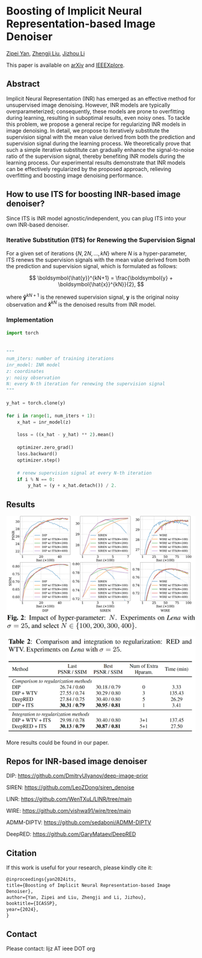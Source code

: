 # Boosting of Implicit Neural Representation-based Image Denoiser

[Zipei Yan](https://yanzipei.github.io/), [Zhengji Liu](https://epicwatermelon.github.io/), [Jizhou Li](http://jizhou.li/)

This paper is available on [arXiv](https://arxiv.org/abs/2401.01548) and [IEEEXplore](https://ieeexplore.ieee.org/document/10447327).

## Abstract
Implicit Neural Representation (INR) has emerged as an effective
method for unsupervised image denoising. However, INR models
are typically overparameterized; consequently, these models are
prone to overfitting during learning, resulting in suboptimal results,
even noisy ones. To tackle this problem, we propose a general recipe
for regularizing INR models in image denoising. In detail, we propose
to iteratively substitute the supervision signal with the mean
value derived from both the prediction and supervision signal during
the learning process. We theoretically prove that such a simple iterative
substitute can gradually enhance the signal-to-noise ratio of the
supervision signal, thereby benefiting INR models during the learning
process. Our experimental results demonstrate that INR models
can be effectively regularized by the proposed approach, relieving
overfitting and boosting image denoising performance.

## How to use ITS for boosting INR-based image denoiser?

Since ITS is INR model agnostic/independent, you can plug ITS into your own INR-based denoiser.

### Iterative Substitution (ITS) for Renewing the Supervision Signal

For a given set of iterations $`\{N, 2N, ..., kN\}`$ where $N$ is a hyper-parameter, ITS renews the supervision signals with the mean value derived from both the prediction and supervision signal, which is formulated as follows:

$$
\boldsymbol{\hat{y}}^{kN+1} = \frac{\boldsymbol{y} + \boldsymbol{\hat{x}}^{kN}}{2},
$$

where $\boldsymbol{\hat{y}}^{kN+1}$ is the renewed supervision signal, $\boldsymbol{y}$ is the original noisy observation and $\boldsymbol{\hat{x}}^{kN}$ is the denoised results from INR model.

### Implementation
```python
import torch


"""
num_iters: number of training iterations
inr_model: INR model
z: coordinates
y: noisy observation
N: every N-th iteration for renewing the supervision signal
"""

y_hat = torch.clone(y)

for i in range(1, num_iters + 1):
    x_hat = inr_model(z)
    
    loss = ((x_hat - y_hat) ** 2).mean()
    
    optimizer.zero_grad()
    loss.backward()
    optimizer.step()
    
    # renew supervision signal at every N-th iteration
    if i % N == 0: 
        y_hat = (y + x_hat.detach()) / 2.
```

## Results

![image](./Fig/Fig2.png)

![image](./Fig/Tab2.png)

More results could be found in our paper.

## Repos for INR-based image denoiser

DIP: https://github.com/DmitryUlyanov/deep-image-prior

SIREN: https://github.com/LeoZDong/siren_denoise

LINR: https://github.com/WenTXuL/LINR/tree/main

WIRE: https://github.com/vishwa91/wire/tree/main

ADMM-DIPTV: https://github.com/sedaboni/ADMM-DIPTV

DeepRED: https://github.com/GaryMataev/DeepRED


## Citation
If this work is useful for your research, please kindly cite it:
```
@inproceedings{yan2024its,
title={Boosting of Implicit Neural Representation-based Image Denoiser},
author={Yan, Zipei and Liu, Zhengji and Li, Jizhou},
booktitle={ICASSP},
year={2024},
}
```

## Contact

Please contact: lijz AT ieee DOT org

